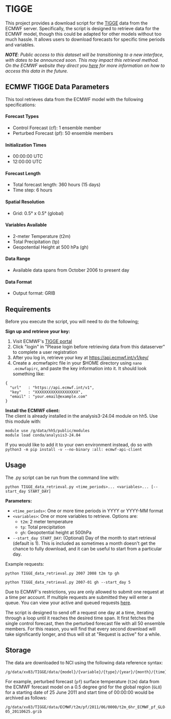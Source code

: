 # TIGGE

This project provides a download script for the [TIGGE](https://confluence.ecmwf.int/display/TIGGE) data from the ECMWF server. Specifically, the script is designed to retrieve data for the ECMWF model, though this could be adapted for other models without too much hassle. It allows users to download forecasts for specific time periods and variables.

*__NOTE__: Public access to this dataset will be transitioning to a new interface, with dates to be announced soon. This may impact this retrieval method. On the ECMWF website they direct you [here](https://confluence.ecmwf.int/display/DAC/Decommissioning+of+ECMWF+Public+Datasets+Service) for more information on how to access this data in the future.*

## ECMWF TIGGE Data Parameters

This tool retrieves data from the ECMWF model with the following specifications:

#### Forecast Types
- Control Forecast (cf): 1 ensemble member
- Perturbed Forecast (pf): 50 ensemble members

#### Initialization Times
- 00:00:00 UTC
- 12:00:00 UTC

#### Forecast Length
- Total forecast length: 360 hours (15 days)
- Time step: 6 hours

#### Spatial Resolution
- Grid: 0.5° x 0.5° (global)

#### Variables Available
- 2-meter Temperature (t2m)
- Total Precipitation (tp)
- Geopotential Height at 500 hPa (gh)

#### Data Range
- Available data spans from October 2006 to present day

#### Data Format
- Output format: GRIB

## Requirements

Before you execute the script, you will need to do the following;

__Sign up and retrieve your key:__
  1. Visit ECMWF's [TIGGE portal](http://apps.ecmwf.int/datasets/data/tigge)
  2. Click "login" in "Please login before retrieving data from this dataserver" to complete a user registration
  3. After you log in, retrieve your key at https://api.ecmwf.int/v1/key/
  4. Create a .ecmwfapirc file in your $HOME directory using ```nano .ecmwfapirc```, and paste the key information into it. It should look something like:
  ```
  {
    "url"   : "https://api.ecmwf.int/v1",
    "key"   : "XXXXXXXXXXXXXXXXXXX",
    "email" : "your.email@example.com"
  }
  ```
       

__Install the ECMWF client:__  
  The client is already installed in the analysis3-24.04 module on hh5. Use this module with:
  ```
  module use /g/data/hh5/public/modules
  module load conda/analysis3-24.04
```
  If you would like to add it to your own environment instead, do so with ```python3 -m pip install -v --no-binary :all: ecmwf-api-client```



## Usage

The .py script can be run from the command line with: 
```
python TIGGE_data_retrieval.py <time_periods>... <variables>... [--start_day START_DAY]
```
__Parameters:__
* ```<time_periods>```: One or more time periods in YYYY or YYYY-MM format
* ```<variables>```: One or more variables to retrieve. Options are:
  * ```t2m```: 2 meter temperature
  * ```tp```: Total precipitation
  * ```gh```: Geopotential height at 500hPa
* ```--start_day START_DAY```: (Optional) Day of the month to start retrieval (default is 1). This is included as sometimes a month doesn't get the chance to fully download, and it can be useful to start from a particular day. 

Example requests:
```
python TIGGE_data_retrieval.py 2007 2008 t2m tp gh

python TIGGE_data_retrieval.py 2007-01 gh --start_day 5
```

Due to ECMWF's restrictions, you are only allowed to submit one request at a time per account. If multiple requests are submitted they will enter a queue. You can view your active and queued requests [here](https://apps.ecmwf.int/webmars/joblist/).

The script is designed to send off a request one day at a time, iterating through a loop until it reaches the desired time span. It first fetches the single control forecast, then the perturbed forecast file with all 50 ensemble members. For this reason, you will find that every second download will take significantly longer, and thus will sit at "Request is active" for a while. 

## Storage

The data are downloaded to NCI using the following data reference syntax:
```
/g/data/xv83/TIGGE/data/{model}/{variable}/{type}/{year}/{month}/{time}/{variable}_6hr_{model}_{type}_{grid}_{YYYYMMDD}.grib
```
For example, perturbed forecast (`pf`) surface temperature (`t2m`) data from the ECMWF forecast model
on a 0.5 degree grid for the global region (`GLO`) for a starting date of 25 June 2011 and start time of 00:00:00
would be archived as follows:

```
/g/data/xv83/TIGGE/data/ECMWF/t2m/pf/2011/06/0000/t2m_6hr_ECMWF_pf_GLO-05_20110625.grib
```
